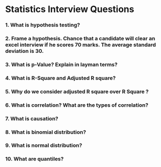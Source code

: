 # Statistics Interview Questions

### 1. What is hypothesis testing?

### 2. Frame a hypothesis. Chance that a candidate will clear an excel interview if he scores 70 marks. The average standard deviation is 30.

### 3. What is p-Value? Explain in layman terms?

### 4. What is R-Square and Adjusted R square?

### 5. Why do we consider adjusted R square over R Square ?

### 6. What is correlation? What are the types of correlation?

### 7. What is causation?

### 8. What is binomial distribution? 

### 9. What is normal distribution?

### 10. What are quantiles?


